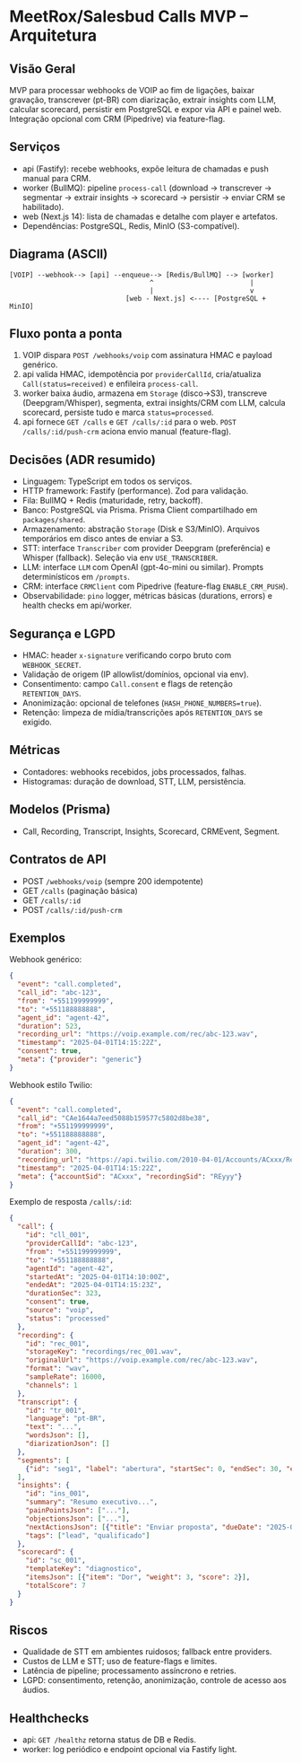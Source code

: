 # MeetRox/Salesbud Calls MVP – Arquitetura

## Visão Geral
MVP para processar webhooks de VOIP ao fim de ligações, baixar gravação, transcrever (pt-BR) com diarização, extrair insights com LLM, calcular scorecard, persistir em PostgreSQL e expor via API e painel web. Integração opcional com CRM (Pipedrive) via feature-flag.

## Serviços
- api (Fastify): recebe webhooks, expõe leitura de chamadas e push manual para CRM.
- worker (BullMQ): pipeline `process-call` (download → transcrever → segmentar → extrair insights → scorecard → persistir → enviar CRM se habilitado).
- web (Next.js 14): lista de chamadas e detalhe com player e artefatos.
- Dependências: PostgreSQL, Redis, MinIO (S3-compatível).

## Diagrama (ASCII)
```
[VOIP] --webhook--> [api] --enqueue--> [Redis/BullMQ] --> [worker]
                                   ^                        |
                                   |                        v
                             [web - Next.js] <---- [PostgreSQL + MinIO]
```

## Fluxo ponta a ponta
1) VOIP dispara `POST /webhooks/voip` com assinatura HMAC e payload genérico.
2) api valida HMAC, idempotência por `providerCallId`, cria/atualiza `Call(status=received)` e enfileira `process-call`.
3) worker baixa áudio, armazena em `Storage` (disco→S3), transcreve (Deepgram/Whisper), segmenta, extrai insights/CRM com LLM, calcula scorecard, persiste tudo e marca `status=processed`.
4) api fornece `GET /calls` e `GET /calls/:id` para o web. `POST /calls/:id/push-crm` aciona envio manual (feature-flag).

## Decisões (ADR resumido)
- Linguagem: TypeScript em todos os serviços.
- HTTP framework: Fastify (performance). Zod para validação.
- Fila: BullMQ + Redis (maturidade, retry, backoff).
- Banco: PostgreSQL via Prisma. Prisma Client compartilhado em `packages/shared`.
- Armazenamento: abstração `Storage` (Disk e S3/MinIO). Arquivos temporários em disco antes de enviar a S3.
- STT: interface `Transcriber` com provider Deepgram (preferência) e Whisper (fallback). Seleção via env `USE_TRANSCRIBER`.
- LLM: interface `LLM` com OpenAI (gpt-4o-mini ou similar). Prompts determinísticos em `/prompts`.
- CRM: interface `CRMClient` com Pipedrive (feature-flag `ENABLE_CRM_PUSH`).
- Observabilidade: `pino` logger, métricas básicas (durations, errors) e health checks em api/worker.

## Segurança e LGPD
- HMAC: header `x-signature` verificando corpo bruto com `WEBHOOK_SECRET`.
- Validação de origem (IP allowlist/domínios, opcional via env).
- Consentimento: campo `Call.consent` e flags de retenção `RETENTION_DAYS`.
- Anonimização: opcional de telefones (`HASH_PHONE_NUMBERS=true`).
- Retenção: limpeza de mídia/transcrições após `RETENTION_DAYS` se exigido.

## Métricas
- Contadores: webhooks recebidos, jobs processados, falhas.
- Histogramas: duração de download, STT, LLM, persistência.

## Modelos (Prisma)
- Call, Recording, Transcript, Insights, Scorecard, CRMEvent, Segment.

## Contratos de API
- POST `/webhooks/voip` (sempre 200 idempotente)
- GET `/calls` (paginação básica)
- GET `/calls/:id`
- POST `/calls/:id/push-crm`

## Exemplos
Webhook genérico:
```json
{
  "event": "call.completed",
  "call_id": "abc-123",
  "from": "+551199999999",
  "to": "+551188888888",
  "agent_id": "agent-42",
  "duration": 523,
  "recording_url": "https://voip.example.com/rec/abc-123.wav",
  "timestamp": "2025-04-01T14:15:22Z",
  "consent": true,
  "meta": {"provider": "generic"}
}
```
Webhook estilo Twilio:
```json
{
  "event": "call.completed",
  "call_id": "CAe1644a7eed5088b159577c5802d8be38",
  "from": "+551199999999",
  "to": "+551188888888",
  "agent_id": "agent-42",
  "duration": 300,
  "recording_url": "https://api.twilio.com/2010-04-01/Accounts/ACxxx/Recordings/REyyy",
  "timestamp": "2025-04-01T14:15:22Z",
  "meta": {"accountSid": "ACxxx", "recordingSid": "REyyy"}
}
```

Exemplo de resposta `/calls/:id`:
```json
{
  "call": {
    "id": "cll_001",
    "providerCallId": "abc-123",
    "from": "+551199999999",
    "to": "+551188888888",
    "agentId": "agent-42",
    "startedAt": "2025-04-01T14:10:00Z",
    "endedAt": "2025-04-01T14:15:23Z",
    "durationSec": 323,
    "consent": true,
    "source": "voip",
    "status": "processed"
  },
  "recording": {
    "id": "rec_001",
    "storageKey": "recordings/rec_001.wav",
    "originalUrl": "https://voip.example.com/rec/abc-123.wav",
    "format": "wav",
    "sampleRate": 16000,
    "channels": 1
  },
  "transcript": {
    "id": "tr_001",
    "language": "pt-BR",
    "text": "...",
    "wordsJson": [],
    "diarizationJson": []
  },
  "segments": [
    {"id": "seg1", "label": "abertura", "startSec": 0, "endSec": 30, "excerpt": "..."}
  ],
  "insights": {
    "id": "ins_001",
    "summary": "Resumo executivo...",
    "painPointsJson": ["..."],
    "objectionsJson": ["..."],
    "nextActionsJson": [{"title": "Enviar proposta", "dueDate": "2025-04-03"}],
    "tags": ["lead", "qualificado"]
  },
  "scorecard": {
    "id": "sc_001",
    "templateKey": "diagnostico",
    "itemsJson": [{"item": "Dor", "weight": 3, "score": 2}],
    "totalScore": 7
  }
}
```

## Riscos
- Qualidade de STT em ambientes ruidosos; fallback entre providers.
- Custos de LLM e STT; uso de feature-flags e limites.
- Latência de pipeline; processamento assíncrono e retries.
- LGPD: consentimento, retenção, anonimização, controle de acesso aos áudios.

## Healthchecks
- api: `GET /healthz` retorna status de DB e Redis.
- worker: log periódico e endpoint opcional via Fastify light.

